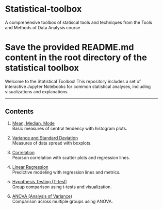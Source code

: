 # Statistical-toolbox
A comprehensive toolbox of statiscal tools and techniques from the Tools and Methods of Data Analysis course
# Save the provided README.md content in the root directory of the statistical toolbox

Welcome to the Statistical Toolbox! This repository includes a set of interactive Jupyter Notebooks for common statistical analyses, including visualizations and explanations.

---

## **Contents**

1. [Mean, Median, Mode](tools/mean_median_mode.ipynb)  
   Basic measures of central tendency with histogram plots.

2. [Variance and Standard Deviation](tools/variance_std.ipynb)  
   Measures of data spread with boxplots.

3. [Correlation](tools/correlation.ipynb)  
   Pearson correlation with scatter plots and regression lines.

4. [Linear Regression](tools/linear_regression.ipynb)  
   Predictive modeling with regression lines and metrics.

5. [Hypothesis Testing (T-test)](tools/hypothesis_testing.ipynb)  
   Group comparison using t-tests and visualization.

6. [ANOVA (Analysis of Variance)](tools/anova.ipynb)  
   Comparison across multiple groups using ANOVA.
